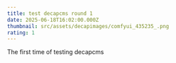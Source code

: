 ```yaml
---
title: test decapcms round 1
date: 2025-06-18T16:02:00.000Z
thumbnail: src/assets/decapimages/comfyui_435235_.png
rating: 1
---
```

The first time of testing decapcms
